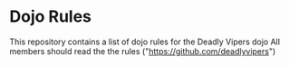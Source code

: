 Dojo Rules
==========

This repository contains a list of dojo rules for the Deadly Vipers dojo
All members should read the the rules
("https://github.com/deadlyvipers")


